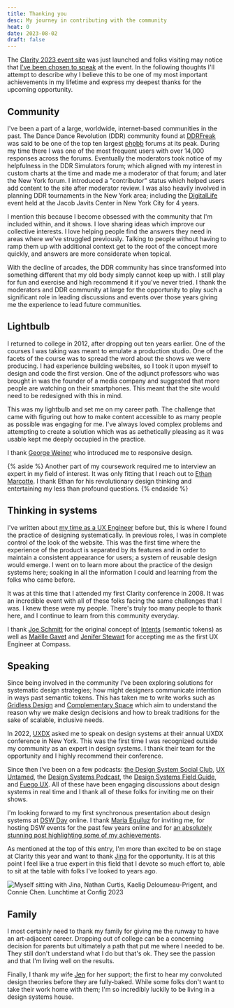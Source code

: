 ```yaml
---
title: Thanking you
desc: My journey in contributing with the community
heat: 0
date: 2023-08-02
draft: false
---
```


The [Clarity 2023 event site](https://www.clarityconf.com/) was just launched and folks visiting may notice that [I've been chosen to speak](https://www.clarityconf.com/person/donnie-damato) at the event. In the following thoughts I'll attempt to describe why I believe this to be one of my most important achievements in my lifetime and express my deepest thanks for the upcoming opportunity.

## Community

I've been a part of a large, worldwide, internet-based communities in the past. The Dance Dance Revolution (DDR) community found at [DDRFreak](http://www.ddrfreak.com/) was said to be one of the top ten largest [phpbb](https://www.phpbb.com/) forums at its peak. During my time there I was one of the most frequent users with over 14,000 responses across the forums. Eventually the moderators took notice of my helpfulness in the DDR Simulators forum; which aligned with my interest in custom charts at the time and made me a moderator of that forum; and later the New York forum. I introduced a "contributor" status which helped users add content to the site after moderator review. I was also heavily involved in planning DDR tournaments in the New York area; including the [DigitalLife](https://www.bloomberg.com/press-releases/2005-10-21/ziff-davis-digitallife-event-declared-a-major-hit-with) event held at the Jacob Javits Center in New York City for 4 years.

I mention this because I become obsessed with the community that I'm included within, and it shows. I love sharing ideas which improve our collective interests. I love helping people find the answers they need in areas where we've struggled previously. Talking to people without having to ramp them up with additional context get to the root of the concept more quickly, and answers are more considerate when topical.

With the decline of arcades, the DDR community has since transformed into something different that my old body simply cannot keep up with. I still play for fun and exercise and high recommend it if you've never tried. I thank the moderators and DDR community at large for the opportunity to play such a significant role in leading discussions and events over those years giving me the experience to lead future communities.

## Lightbulb

I returned to college in 2012, after dropping out ten years earlier. One of the courses I was taking was meant to emulate a production studio. One of the facets of the course was to spread the word about the shows we were producing. I had experience building websites, so I took it upon myself to design and code the first version. One of the adjunct professors who was brought in was the founder of a media company and suggested that more people are watching on their smartphones. This meant that the site would need to be redesigned with this in mind.

This was my lightbulb and set me on my career path. The challenge that came with figuring out how to make content accessible to as many people as possible was engaging for me. I've always loved complex problems and attempting to create a solution which was as aethetically pleasing as it was usable kept me deeply occupied in the practice.

I thank [George Weiner](https://www.linkedin.com/in/georgeweiner/) who introduced me to responsive design.

{% aside %}
Another part of my coursework required me to interview an expert in my field of interest. It was only fitting that I reach out to [Ethan Marcotte](https://ethanmarcotte.com/). I thank Ethan for his revolutionary design thinking and entertaining my less than profound questions. 
{% endaside %}

## Thinking in systems

I've written about [my time as a UX Engineer](../terminal-career) before but, this is where I found the practice of designing systematically. In previous roles, I was in complete control of the look of the website. This was the first time where the experience of the product is separated by its features and in order to maintain a consistent appearance for users; a system of reusable design would emerge. I went on to learn more about the practice of the design systems here; soaking in all the information I could and learning from the folks who came before.

It was at this time that I attended my first Clarity conference in 2008. It was an incredible event with all of these folks facing the same challenges that I was. I knew these were my people. There's truly too many people to thank here, and I continue to learn from this community everyday.

I thank [Joe Schmitt](https://joe.sh/) for the original concept of [Intents](../tokens-as-intents) (semantic tokens) as well as [Maëlle Gavet](https://www.linkedin.com/in/maellegavet/) and [Jenifer Stewart](https://www.linkedin.com/in/jeniferv) for accepting me as the first UX Engineer at Compass.

## Speaking

Since being involved in the community I've been exploring solutions for systematic design strategies; how might designers communicate intention in ways past semantic tokens. This has taken me to write works such as [Gridless Design](https://gridless.design) and [Complementary Space](https://complementary.space) which aim to understand the reason why we make design decisions and how to break traditions for the sake of scalable, inclusive needs.

In 2022, [UXDX](https://uxdx.com/) asked me to speak on design systems at their annual UXDX conference in New York. This was the first time I was recognized outside my community as an expert in design systems. I thank their team for the opportunity and I highly recommend their conference.

Since then I've been on a few podcasts: [the Design System Social Club](https://www.youtube.com/@DesignSystemSocialClub/), [UX Untamed](https://www.youtube.com/channel/UCIjuF15MXSRY7ii8AwLz5RA), the [Design Systems Podcast](https://www.designsystemspodcast.com/), the [Design Systems Field Guide](https://www.youtube.com/@DesignSystemSocialClub/), and [Fuego UX](https://www.fuegoux.com/podcast). All of these have been engaging discussions about design systems in real time and I thank all of these folks for inviting me on their shows.

I'm looking forward to my first synchronous presentation about design systems at [DSW Day](https://www.dsw.community/) online. I thank [Maria Eguiluz](https://www.linkedin.com/in/mariaeguiluz/) for inviting me, for hosting DSW events for the past few years online and for [an absolutely stunning post highlighting some of my achievements](https://www.linkedin.com/feed/update/urn:li:activity:7090013258123784192/).

As mentioned at the top of this entry, I'm more than excited to be on stage at Clarity this year and want to thank [Jina](https://www.jina.me/) for the opportunity. It is at this point I feel like a true expert in this field that I devote so much effort to, able to sit at the table with folks I've looked to years ago.

![Myself sitting with Jina, Nathan Curtis, Kaelig Deloumeau-Prigent, and Connie Chen. Lunchtime at Config 2023](../images/ds-config.jpg)

## Family

I most certainly need to thank my family for giving me the runway to have an art-adjacent career. Dropping out of college can be a concerning decision for parents but ultimately a path that put me where I needed to be. They still don't understand what I do but that's ok. They see the passion and that I'm living well on the results.

Finally, I thank my wife [Jen](https://jennifer.damato.design/) for her support; the first to hear my convoluted design theories before they are fully-baked. While some folks don't want to take their work home with them; I'm so incredibly luckily to be living in a design systems house.

